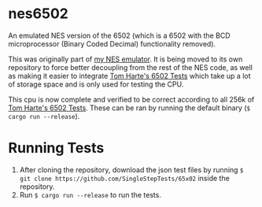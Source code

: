 # nes6502

An emulated NES version of the 6502 (which is a 6502 with the BCD microprocessor (Binary Coded Decimal) functionality removed).

This was originally part of [my NES emulator](https://github.com/fekie/nes-emulator). It is being moved to its own repository to force better decoupling from the rest of the NES code, as well as making it easier to integrate [Tom Harte's 6502 Tests](https://github.com/SingleStepTests/65x02) which take up a lot of storage space and is only used for testing the CPU.

This cpu is now complete and verified to be correct according to all 256k of [Tom Harte's 6502 Tests](https://github.com/SingleStepTests/65x02). These can be ran by running the default binary (`$ cargo run --release`).

# Running Tests

1. After cloning the repository, download the json test files by running `$ git clone https://github.com/SingleStepTests/65x02` inside the repository.
2. Run `$ cargo run --release` to run the tests.
